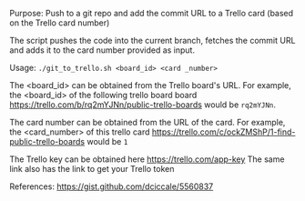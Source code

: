 Purpose: Push to a git repo and add the commit URL to a Trello card (based on the Trello card number)

The script pushes the code into the current branch, fetches the commit URL and adds it to the card number provided as input.

Usage:
`./git_to_trello.sh <board_id> <card _number>`

The <board_id> can be obtained from the Trello board's URL. For example, the <board_id> of the following trello board board https://trello.com/b/rq2mYJNn/public-trello-boards would be `rq2mYJNn`.

The card number can be obtained from the URL of the card. For example, the <card_number> of this trello card https://trello.com/c/ockZMShP/1-find-public-trello-boards would be `1`

The Trello key can be obtained here https://trello.com/app-key
The same link also has the link to get your Trello token

References:
https://gist.github.com/dciccale/5560837
